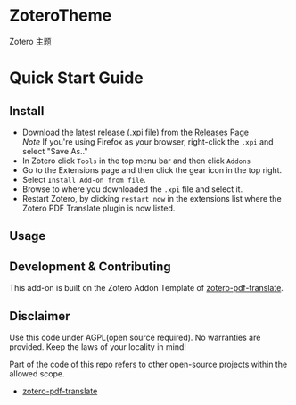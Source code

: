 # ZoteroTheme

Zotero 主题

# Quick Start Guide

## Install

- Download the latest release (.xpi file) from the [Releases Page](https://github.com/windingwind/zotero-pdf-translate/releases)  
  _Note_ If you're using Firefox as your browser, right-click the `.xpi` and select "Save As.."
- In Zotero click `Tools` in the top menu bar and then click `Addons`
- Go to the Extensions page and then click the gear icon in the top right.
- Select `Install Add-on from file`.
- Browse to where you downloaded the `.xpi` file and select it.
- Restart Zotero, by clicking `restart now` in the extensions list where the
  Zotero PDF Translate plugin is now listed.

## Usage

## Development & Contributing

This add-on is built on the Zotero Addon Template of [zotero-pdf-translate](https://github.com/windingwind/zotero-pdf-translate).

## Disclaimer

Use this code under AGPL(open source required). No warranties are provided. Keep the laws of your locality in mind!

Part of the code of this repo refers to other open-source projects within the allowed scope.

- [zotero-pdf-translate](https://github.com/windingwind/zotero-pdf-translate)

